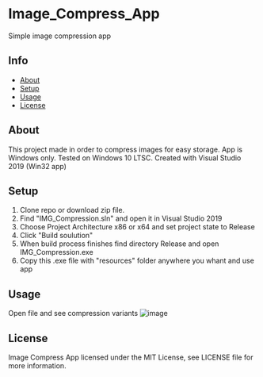 # Image_Compress_App
Simple image compression app

## Info
* [About](#about)
* [Setup](#setup)
* [Usage](#usage)
* [License](#license)

## About
This project made in order to compress images for easy storage.
App is Windows only. Tested on Windows 10 LTSC. Created with Visual Studio 2019 (Win32 app)

## Setup
1. Clone repo or download zip file.
2. Find "IMG_Compression.sln" and open it in Visual Studio 2019
3. Choose Project Architecture x86 or x64 and set project state to Release
4. Click "Build soulution"
5. When build process finishes find directory Release and open IMG_Compression.exe
6. Copy this .exe file with "resources" folder anywhere you whant and use app

## Usage
Open file and see compression variants
![image](https://user-images.githubusercontent.com/73479696/167268723-1ad41929-c3ce-4399-a55d-e0367d35f3a4.png)


## License
Image Compress App licensed under the MIT License, see LICENSE file for more information.
